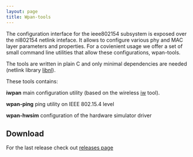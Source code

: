 ```yaml
---
layout: page
title: Wpan-tools
---
```


The configuration interface for the ieee802154 subsystem is exposed over
the nl802154 netlink inteface. It allows to configure various phy and MAC
layer parameters and properties. For a covienient usage we offer a set of
small command line utilities that allow these configurations, wpan-tools.

The tools are written in plain C and only minimal dependencies are needed
(netlink library [libnl](http://www.infradead.org/~tgr/libnl/)).


These tools contains:

**iwpan** main configuration utility (based on the wireless [iw](http://wireless.kernel.org/en/users/Documentation/iw) tool).

**wpan-ping** ping utility on IEEE 802.15.4 level

**wpan-hwsim** configuration of the hardware simulator driver

## Download

For the last release check out [releases page](https://github.com/linux-wpan/wpan-tools/releases)
